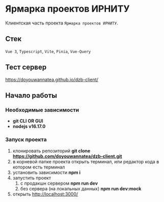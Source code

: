 # Ярмарка проектов ИРНИТУ

Клиентская часть проекта `Ярмарка проектов ИРНИТУ`.

## Стек

`Vue 3`, `Typescript`, `Vite`, `Pinia`, `Vue-Query`

## Тест сервер

<https://doyouwannatea.github.io/dzb-client/>

## Начало работы

### Необходимые зависимости

- **git CLI OR GUI**
- **nodejs v16.17.0**

### Запуск проекта

1. клонировать репозиторий **git clone <https://github.com/doyouwannatea/dzb-client.git>**
2. в корневой папке проекта открыть терминал, или редактор кода в котором есть терминал
3. установить зависимости **npm i**
4. запустить проект
   1. с продакшн сервером **npm run dev**
   2. без сервера (на локальных данных) **npm run dev:mock**
5. открыть <http://localhost:3000/>
